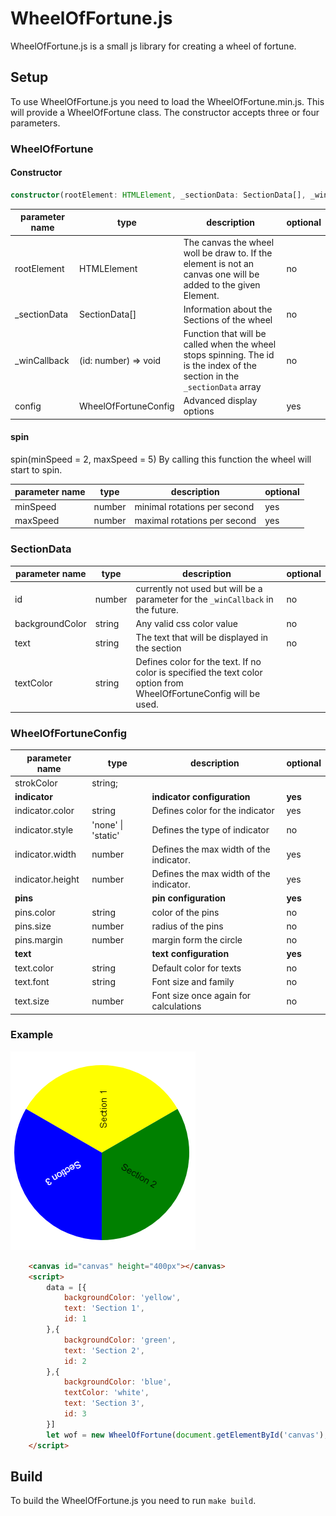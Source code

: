 # WheelOfFortune.js

WheelOfFortune.js is a small js library for creating a wheel of fortune.

## Setup
To use WheelOfFortune.js you need to load the WheelOfFortune.min.js. This will provide a WheelOfFortune class. The constructor accepts three or four parameters.

### WheelOfFortune

#### Constructor
```typescript
constructor(rootElement: HTMLElement, _sectionData: SectionData[], _winCallback: (section: SectionnData) => void, config: WheelOfFortuneConfig)
```

|parameter name| type | description | optional |
|-|-|-|-|
|rootElement | HTMLElement | The canvas the wheel woll be draw to. If the element is not an canvas one will be added to the given Element.|no
|_sectionData| SectionData[] | Information about the Sections of the wheel| no
|_winCallback | (id: number) => void | Function that will be called when the wheel stops spinning. The id is the index of the section in the `_sectionData` array| no
|config| WheelOfFortuneConfig | Advanced display options | yes

#### spin
spin(minSpeed = 2, maxSpeed = 5)
By calling this function the wheel will start to spin.

|parameter name| type | description | optional |
|-|-|-|-|
|minSpeed|number|minimal rotations per second| yes
|maxSpeed|number|maximal rotations per second| yes

### SectionData
|parameter name| type | description | optional |
|-|-|-|-|
id | number | currently not used but will be a parameter for the `_winCallback` in the future. | no
backgroundColor | string | Any valid css color value | no
text | string | The text that will be displayed in the section | no
textColor | string | Defines color for the text. If no color is specified the text color option from WheelOfFortuneConfig will be used.

### WheelOfFortuneConfig
|parameter name| type | description | optional |
|-|-|-|-|
strokColor | string;
__indicator__ | | __indicator configuration__ | __yes__
indicator.color | string | Defines color for the indicator | yes
indicator.style | 'none' \| 'static'| Defines the type of indicator | no
indicator.width | number | Defines the max width of the indicator. | yes
indicator.height| number | Defines the max width of the indicator. | yes
__pins__ | | __pin configuration__ | __yes__ 
pins.color | string | color of the pins | no 
pins.size | number | radius of the pins | no
pins.margin | number | margin form the circle | no
__text__ || __text configuration__ | __yes__
text.color | string | Default color for texts | no
text.font | string | Font size and family | no
text.size | number | Font size once again for calculations | no


### Example

![alt text](preview.png "Wheel of Fortune preview")

```HTML
    <canvas id="canvas" height="400px"></canvas>
    <script>
        data = [{
            backgroundColor: 'yellow',
            text: 'Section 1',
            id: 1
        },{
            backgroundColor: 'green',
            text: 'Section 2',
            id: 2
        },{
            backgroundColor: 'blue',
            textColor: 'white',
            text: 'Section 3',
            id: 3
        }]
        let wof = new WheelOfFortune(document.getElementById('canvas'), data, console.log);
    </script>
```

## Build
To build the WheelOfFortune.js you need to run `make build`.
